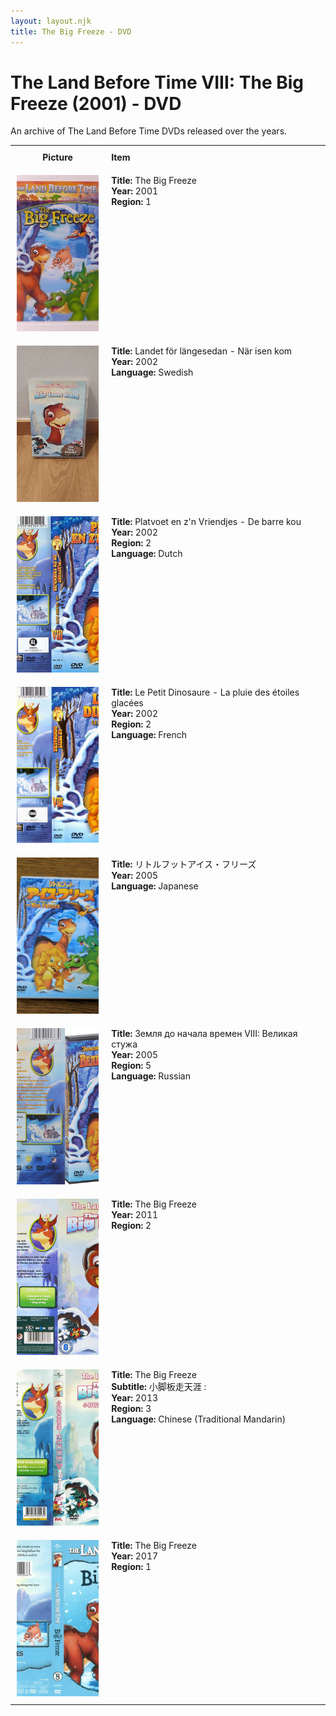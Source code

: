 ```yaml
---
layout: layout.njk
title: The Big Freeze - DVD
---
```


# The Land Before Time VIII: The Big Freeze (2001) - DVD

An archive of The Land Before Time DVDs released over the years.

<div class="table-wrapper">
  <table>
  <tr>
    <th style="width:20%; vertical-align:top; padding:10px;">
      <strong>Picture</strong>
    </th>
    <th style="text-align: left; padding:10px;">
      <strong>Item</strong>
    </th>
  </tr>

<tr>
    <td style="width:30%; text-align: center; vertical-align:top; padding:10px;">
      <a href="/images/media/dvd/8/lbt8-english2003.jpg" data-lightbox="books" data-title="The Big Freeze">
        <div class="img-box">
          <img src="/images/media/dvd/8/lbt8-english2003.jpg" alt="The Big Freeze" style="height:250px; object-fit:cover;" />
        </div>
      </a>
    </td>
    <td style="vertical-align:top; padding:10px;">
      <strong>Title:</strong> The Big Freeze<br/>
      <strong>Year:</strong> 2001<br/>
      <strong>Region:</strong> 1<br/>
    </td>
  </tr>

<tr>
    <td style="width:30%; text-align: center; vertical-align:top; padding:10px;">
      <a href="/images/media/dvd/8/lbt8-swedish-dvd.jpg" data-lightbox="books" data-title="Landet för längesedan - När isen kom">
        <div class="img-box">
          <img src="/images/media/dvd/8/lbt8-swedish-dvd.jpg" alt="Landet för längesedan - När isen kom" style="height:250px; object-fit:cover;" />
        </div>
      </a>
    </td>
    <td style="vertical-align:top; padding:10px;">
      <strong>Title:</strong> Landet för längesedan - När isen kom<br/>
      <strong>Year:</strong> 2002<br/>
      <strong>Language:</strong> Swedish<br/>
    </td>
  </tr>


<tr>
    <td style="width:30%; text-align: center; vertical-align:top; padding:10px;">
      <a href="/images/media/dvd/8/platvoet-en-zijn-vriendjes-de-barre-kou-dvd-nl_orig.jpg" data-lightbox="books" data-title="Platvoet en z'n Vriendjes - De barre kou">
        <div class="img-box">
          <img src="/images/media/dvd/8/platvoet-en-zijn-vriendjes-de-barre-kou-dvd-nl_orig.jpg" alt="Platvoet en z'n Vriendjes - De barre kou" style="height:250px; object-fit:cover;" />
        </div>
      </a>
    </td>
    <td style="vertical-align:top; padding:10px;">
      <strong>Title:</strong> Platvoet en z'n Vriendjes - De barre kou<br/>
      <strong>Year:</strong> 2002<br/>
      <strong>Region:</strong> 2<br/>
      <strong>Language:</strong> Dutch<br/>
    </td>
  </tr>

<tr>
    <td style="width:30%; text-align: center; vertical-align:top; padding:10px;">
      <a href="/images/media/dvd/8/le-petit-dinosaure-vol-8-la-pluie-d-etoile-glacee-18563201022007_orig.jpg" data-lightbox="books" data-title="Le Petit Dinosaure - La pluie des étoiles glacées">
        <div class="img-box">
          <img src="/images/media/dvd/8/le-petit-dinosaure-vol-8-la-pluie-d-etoile-glacee-18563201022007_orig.jpg" alt="Le Petit Dinosaure - La pluie des étoiles glacées" style="height:250px; object-fit:cover;" />
        </div>
      </a>
    </td>
    <td style="vertical-align:top; padding:10px;">
      <strong>Title:</strong> Le Petit Dinosaure - La pluie des étoiles glacées<br/>
      <strong>Year:</strong> 2002<br/>
      <strong>Region:</strong> 2<br/>
      <strong>Language:</strong> French<br/>
    </td>
  </tr>
<tr id="lbt8-ja-2005-33">
    <td style="width:30%; text-align: center; vertical-align:top; padding:10px;">
      <a href="/images/media/dvd/8/lbt8-ja-2005.jpg" data-lightbox="books" data-title="リトルフットアイス・フリーズ">
        <div class="img-box">
          <img src="/images/media/dvd/8/lbt8-ja-2005.jpg" alt="リトルフットアイス・フリーズ" style="height:250px; object-fit:cover;" />
        </div>
      </a>
    </td>
    <td style="vertical-align:top; padding:10px;">
      <strong>Title:</strong> リトルフットアイス・フリーズ<br/>
      <strong>Year:</strong> 2005<br/>
      <strong>Language:</strong> Japanese<br/>
    </td>
  </tr>

<tr>
    <td style="width:30%; text-align: center; vertical-align:top; padding:10px;">
      <a href="/images/media/dvd/8/russianlbt8dvd2005_orig.jpg" data-lightbox="books" data-title="Земля до начала времен VIII: Великая стужа">
        <div class="img-box">
          <img src="/images/media/dvd/8/russianlbt8dvd2005_orig.jpg" alt="Земля до начала времен VIII: Великая стужа" style="height:250px; object-fit:cover;" />
        </div>
      </a>
    </td>
    <td style="vertical-align:top; padding:10px;">
      <strong>Title:</strong> Земля до начала времен VIII: Великая стужа<br/>
      <strong>Year:</strong> 2005<br/>
      <strong>Region:</strong> 5<br/>
      <strong>Language:</strong> Russian<br/>
    </td>
  </tr>

<tr>
    <td style="width:30%; text-align: center; vertical-align:top; padding:10px;">
      <a href="/images/media/dvd/8/lbt8dvdregions2-4-2011_orig.jpg" data-lightbox="books" data-title="The Big Freeze">
        <div class="img-box">
          <img src="/images/media/dvd/8/lbt8dvdregions2-4-2011_orig.jpg" alt="The Big Freeze" style="height:250px; object-fit:cover;" />
        </div>
      </a>
    </td>
    <td style="vertical-align:top; padding:10px;">
      <strong>Title:</strong> The Big Freeze<br/>
      <strong>Year:</strong> 2011<br/>
      <strong>Region:</strong> 2<br/>
    </td>
  </tr>

  <tr>
    <td style="width:30%; text-align: center; vertical-align:top; padding:10px;">
      <a href="/images/media/dvd/8/lbt8-chineser3_orig.jpg" data-lightbox="books" data-title="The Big Freeze">
        <div class="img-box">
          <img src="/images/media/dvd/8/lbt8-chineser3_orig.jpg" alt="The Big Freeze" style="height:250px; object-fit:cover;" />
        </div>
      </a>
    </td>
    <td style="vertical-align:top; padding:10px;">
      <strong>Title:</strong> The Big Freeze<br/>
      <strong>Subtitle:</strong> 小脚板走天涯 :<br/>
      <strong>Year:</strong> 2013<br/>
      <strong>Region:</strong> 3<br/>
      <strong>Language:</strong> Chinese (Traditional Mandarin)<br/>
    </td>
  </tr>

<tr>
    <td style="width:30%; text-align: center; vertical-align:top; padding:10px;">
      <a href="/images/media/dvd/8/2017-07-27-597a3b8e68067-dvd-landbeforetimebigfreezedvd-2017-r1_orig.jpg" data-lightbox="books" data-title="The Big Freeze">
        <div class="img-box">
          <img src="/images/media/dvd/8/2017-07-27-597a3b8e68067-dvd-landbeforetimebigfreezedvd-2017-r1_orig.jpg" alt="The Big Freeze" style="height:250px; object-fit:cover;" />
        </div>
      </a>
    </td>
    <td style="vertical-align:top; padding:10px;">
      <strong>Title:</strong> The Big Freeze<br/>
      <strong>Year:</strong> 2017<br/>
      <strong>Region:</strong> 1<br/>
    </td>
  </tr>


</table>
</div>